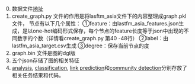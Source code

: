 0. 数据文件[地址](https://snap.stanford.edu/data/feather-lastfm-social.html)
1. create_graph.py 文件的作用是将lasftm_asia文件下的内容整理成graph.pkl文件，
节点有以下几个属性：
    ①feature：由lastfm_asia_features.json生成，是以one-hot编码形式保存，每个节点的feature长度等于json中出现的不同数字的个数（详情看create_graph.py 第40 -48行）
    ②label：由lastfm_asia_target.csv生成
    ③degree：保存当前节点的度
2. graph.bin 文件是图的dgl版
3. 五个json存储了图的相关特征
4. [analysis](https://github.com/fduer/Social-Computing/tree/main/analysis), [classification](https://github.com/fduer/Social-Computing/tree/main/classification), [link prediction](https://github.com/fduer/Social-Computing/tree/main/link_prediction)和[community detection](https://github.com/fduer/Social-Computing/tree/main/community_detection)分别存放了相关任务结果和代码。
